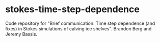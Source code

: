 # stokes-time-step-dependence
Code repository for "Brief communication: Time step dependence (and fixes) in Stokes simulations of calving ice shelves". Brandon Berg and Jeremy Bassis.
